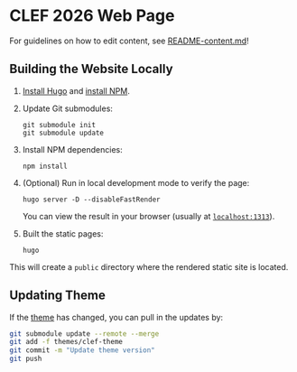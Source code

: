 # CLEF 2026 Web Page

For guidelines on how to edit content, see [README-content.md](README-content.md)!

## Building the Website Locally

1. [Install Hugo](https://gohugo.io/installation/) and [install NPM](https://nodejs.org/en/download).
2. Update Git submodules:

   ```shell
   git submodule init
   git submodule update
   ```

3. Install NPM dependencies:

   ```shell
   npm install
   ```

4. (Optional) Run in local development mode to verify the page:

   ```shell
   hugo server -D --disableFastRender
   ```

   You can view the result in your browser (usually at [`localhost:1313`](http://localhost:1313/)).

5. Built the static pages:

   ```shell
   hugo
   ```

This will create a `public` directory where the rendered static site is located.

## Updating Theme

If the [theme](https://github.com/clef-initiative/clef-theme) has changed, you can pull in the updates by:

```bash
git submodule update --remote --merge 
git add -f themes/clef-theme 
git commit -m "Update theme version"
git push
```
